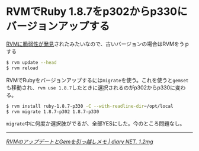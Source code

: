 # <span>RVMでRuby 1.8.7を</span><span>p302からp330にバージョンアップする</span>

[RVMに脆弱性が発見](http://japan.cnet.com/news/business/20425220/)されたみたいなので、古いバージョンの場合はRVMをうｐする

~~~ sh
$ rvm update --head
$ rvm reload
~~~

RVMでRubyをバージョンアップするには`migrate`を使う。これを使うと`gemset`も移動され、`rvm use 1.8.7`したときに選択されるのがp302からp330に変わる。

~~~ sh
$ rvm install ruby-1.8.7-p330 -C --with-readline-dir=/opt/local
$ rvm migrate 1.8.7-p302 1.8.7-p330
~~~

`migrate`中に何度か選択肢がでるが、全部YESにした。今のところ問題なし。

* * *

<cite>[RVMのアップデートとGemを引っ越しメモ \| diary NET. 1.2mg](http://www.milligramme.cc/wp/archives/3527)</cite>
